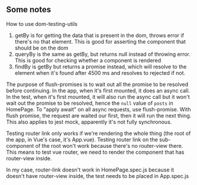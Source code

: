 ## Some notes
How to use dom-testing-utils
1. getBy is for getting the data that is present in the dom, throws error if there's no that element. This is good for asserting the component that should be on the dom
2. queryBy is the same as getBy, but returns null instead of throwing error. This is good for checking whether a component is rendered
3. findBy is getBy but returns a promise instead, which will resolve to the element when it's found after 4500 ms and resolves to rejected if not.

The purpose of flush-promises is to wait out all the promise to be resolved before continuing. In the app, when it's first mounted, it does an async call. In the test, when it's first mounted, it will also run the async call but it won't wait out the promise to be resolved, hence the `null` value of `posts` in HomePage. To "apply await" on all async requests, use flush-promise. With flush promise, the request are waited our first, then it will run the next thing. This also applies to jest mock, apparently it's not fully synchronous.

Testing router link only works if we're rendering the whole thing (the root of the app, in Vue's case, it's App.vue). Testing router link on the sub-component of the root won't work because there's no router-view there. This means to test vue router, we need to render the component that has router-view inside.

In my case, router-link doesn't work in HomePage.spec.js because it doesn't have router-view inside, the test needs to be placed in App.spec.js
